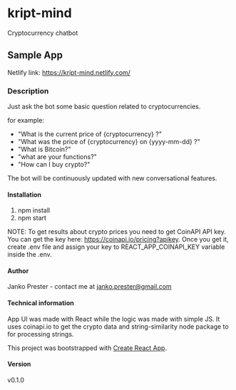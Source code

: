 # kript-mind

Cryptocurrency chatbot

## Sample App
Netlify link: https://kript-mind.netlify.com/

### Description
 Just ask the bot some basic question related to cryptocurrencies. 

for example:
- "What is the current price of {cryptocurrency} ?"
- "What was the price of {cryptocurrency} on {yyyy-mm-dd} ?"
- "What is Bitcoin?"
- "what are your functions?"
- "How can I buy crypto?"

The bot will be continuously updated with new conversational features.


#### Installation

1. npm install
2. npm start

NOTE: To get results about crypto prices you need to get CoinAPI API key. You can get the key here: https://coinapi.io/pricing?apikey. Once you get it, create .env file and assign your key to REACT_APP_COINAPI_KEY variable inside the .env.

#### Author
Janko Prester - contact me at janko.prester@gmail.com

#### Technical information
App UI was made with React while the logic was made with simple JS. It uses coinapi.io to get the crypto data and string-similarity node package to for processing strings.

This project was bootstrapped with [Create React App](https://github.com/facebookincubator/create-react-app).


#### Version
v0.1.0

